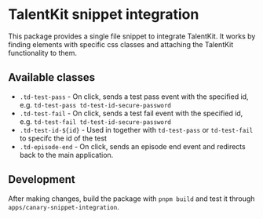 # TalentKit snippet integration

This package provides a single file snippet to integrate TalentKit. It works by finding elements with specific css classes and attaching the TalentKit functionality to them.

## Available classes

- `.td-test-pass` - On click, sends a test pass event with the specified id, e.g. `td-test-pass td-test-id-secure-password`
- `.td-test-fail` - On click, sends a test fail event with the specified id, e.g. `td-test-fail td-test-id-secure-password`
- `.td-test-id-${id}` - Used in together with `td-test-pass` or `td-test-fail` to specifc the id of the test
- `.td-episode-end` - On click, sends an episode end event and redirects back to the main application.

## Development

After making changes, build the package with `pnpm build` and test it through `apps/canary-snippet-integration`.
